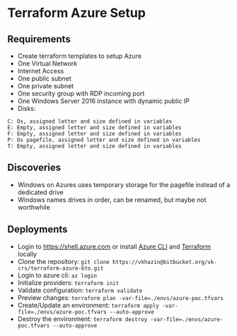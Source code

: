 # Terraform Azure Setup


## Requirements

* Create terraform templates to setup Azure
* One Virtual Network
* Internet Access
* One public subnet
* One private subnet
* One security group with RDP incoming port
* One Windows Server 2016 instance with dynamic public IP
* Disks: 
```
C: Os, assigned letter and size defined in variables
E: Empty, assigned letter and size defined in variables
F: Empty, assigned letter and size defined in variables
P: Os pagefile, assigned letter and size defined in variables
T: Empty, assigned letter and size defined in variables
```

## Discoveries

* Windows on Azures uses temporary storage for the pagefile instead of a dedicated drive
* Windows names drives in order, can be renamed, but maybe not worthwhile

## Deployments

* Login to https://shell.azure.com or install [Azure CLI](https://docs.microsoft.com/en-us/cli/azure/install-azure-cli?view=azure-cli-latest) and [Terraform](https://www.terraform.io/downloads.html) locally
* Clone the repository: `git clone https://vkhazin@bitbucket.org/vk-crs/terraform-azure-bto.git`
* Login to azure cli: `az login`
* Initialize providers: `terraform init`
* Validate configuration: `terraform validate`
* Preview changes: `terraform plan -var-file=./envs/azure-poc.tfvars`
* Create/Update an environment: `terraform apply -var-file=./envs/azure-poc.tfvars --auto-approve`
* Destroy the environment: `terraform destroy -var-file=./envs/azure-poc.tfvars --auto-approve`